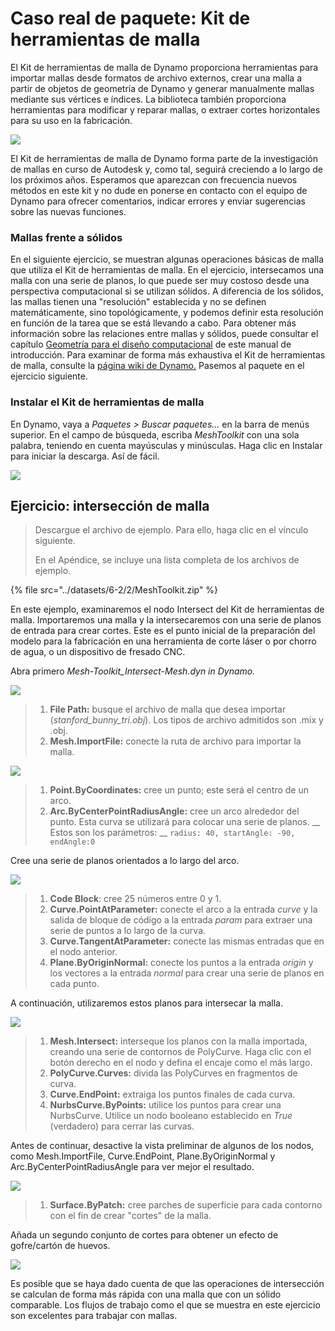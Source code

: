 # Caso real de paquete: Kit de herramientas de malla

El Kit de herramientas de malla de Dynamo proporciona herramientas para importar mallas desde formatos de archivo externos, crear una malla a partir de objetos de geometría de Dynamo y generar manualmente mallas mediante sus vértices e índices. La biblioteca también proporciona herramientas para modificar y reparar mallas, o extraer cortes horizontales para su uso en la fabricación.

![](<../images/6-2/2/meshToolkit case study 01.jpg>)

El Kit de herramientas de malla de Dynamo forma parte de la investigación de mallas en curso de Autodesk y, como tal, seguirá creciendo a lo largo de los próximos años. Esperamos que aparezcan con frecuencia nuevos métodos en este kit y no dude en ponerse en contacto con el equipo de Dynamo para ofrecer comentarios, indicar errores y enviar sugerencias sobre las nuevas funciones.

### Mallas frente a sólidos

En el siguiente ejercicio, se muestran algunas operaciones básicas de malla que utiliza el Kit de herramientas de malla. En el ejercicio, intersecamos una malla con una serie de planos, lo que puede ser muy costoso desde una perspectiva computacional si se utilizan sólidos. A diferencia de los sólidos, las mallas tienen una "resolución" establecida y no se definen matemáticamente, sino topológicamente, y podemos definir esta resolución en función de la tarea que se está llevando a cabo. Para obtener más información sobre las relaciones entre mallas y sólidos, puede consultar el capítulo [Geometría para el diseño computacional](../../a-closer-look-at-dynamo-essential-nodes-and-concepts/5\_geometry-for-computational-design/) de este manual de introducción. Para examinar de forma más exhaustiva el Kit de herramientas de malla, consulte la [página wiki de Dynamo.](https://github.com/DynamoDS/Dynamo/wiki/Dynamo-Mesh-Toolkit) Pasemos al paquete en el ejercicio siguiente.

### Instalar el Kit de herramientas de malla

En Dynamo, vaya a _Paquetes > Buscar paquetes..._ en la barra de menús superior. En el campo de búsqueda, escriba _MeshToolkit_ con una sola palabra, teniendo en cuenta mayúsculas y minúsculas. Haga clic en Instalar para iniciar la descarga. Así de fácil.

![](<../images/6-2/2/meshToolkit case study - install package.jpg>)

## Ejercicio: intersección de malla

> Descargue el archivo de ejemplo. Para ello, haga clic en el vínculo siguiente.
>
> En el Apéndice, se incluye una lista completa de los archivos de ejemplo.

{% file src="../datasets/6-2/2/MeshToolkit.zip" %}

En este ejemplo, examinaremos el nodo Intersect del Kit de herramientas de malla. Importaremos una malla y la intersecaremos con una serie de planos de entrada para crear cortes. Este es el punto inicial de la preparación del modelo para la fabricación en una herramienta de corte láser o por chorro de agua, o un dispositivo de fresado CNC.

Abra primero _Mesh-Toolkit\_Intersect-Mesh.dyn in Dynamo._

![](<../images/6-2/2/meshToolkit case study - exercise 01.jpg>)

> 1. **File Path:** busque el archivo de malla que desea importar (_stanford\_bunny\_tri.obj_). Los tipos de archivo admitidos son .mix y .obj.
> 2. **Mesh.ImportFile:** conecte la ruta de archivo para importar la malla.

![](<../images/6-2/2/meshToolkit case study - exercise 02.jpg>)

> 1. **Point.ByCoordinates:** cree un punto; este será el centro de un arco.
> 2. **Arc.ByCenterPointRadiusAngle:** cree un arco alrededor del punto. Esta curva se utilizará para colocar una serie de planos. \_\_ Estos son los parámetros: \_\_ `radius: 40, startAngle: -90, endAngle:0`

Cree una serie de planos orientados a lo largo del arco.

![](<../images/6-2/2/meshToolkit case study - exercise 03.jpg>)

> 1. **Code Block**: cree 25 números entre 0 y 1.
> 2. **Curve.PointAtParameter:** conecte el arco a la entrada _curve_ y la salida de bloque de código a la entrada _param_ para extraer una serie de puntos a lo largo de la curva.
> 3. **Curve.TangentAtParameter:** conecte las mismas entradas que en el nodo anterior.
> 4. **Plane.ByOriginNormal:** conecte los puntos a la entrada _origin_ y los vectores a la entrada _normal_ para crear una serie de planos en cada punto.

A continuación, utilizaremos estos planos para intersecar la malla.

![](<../images/6-2/2/meshToolkit case study - exercise 04.jpg>)

> 1. **Mesh.Intersect:** interseque los planos con la malla importada, creando una serie de contornos de PolyCurve. Haga clic con el botón derecho en el nodo y defina el encaje como el más largo.
> 2. **PolyCurve.Curves:** divida las PolyCurves en fragmentos de curva.
> 3. **Curve.EndPoint:** extraiga los puntos finales de cada curva.
> 4. **NurbsCurve.ByPoints:** utilice los puntos para crear una NurbsCurve. Utilice un nodo booleano establecido en _True_ (verdadero) para cerrar las curvas.

Antes de continuar, desactive la vista preliminar de algunos de los nodos, como Mesh.ImportFile, Curve.EndPoint, Plane.ByOriginNormal y Arc.ByCenterPointRadiusAngle para ver mejor el resultado.

![](<../images/6-2/2/meshToolkit case study - exercise 05.jpg>)

> 1. **Surface.ByPatch:** cree parches de superficie para cada contorno con el fin de crear "cortes" de la malla.

Añada un segundo conjunto de cortes para obtener un efecto de gofre/cartón de huevos.

![](<../images/6-2/2/meshToolkit case study - exercise 06.jpg>)

Es posible que se haya dado cuenta de que las operaciones de intersección se calculan de forma más rápida con una malla que con un sólido comparable. Los flujos de trabajo como el que se muestra en este ejercicio son excelentes para trabajar con mallas.
